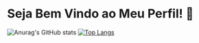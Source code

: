 # Seja Bem Vindo ao Meu Perfil! 👋
![Anurag's GitHub stats](https://github-readme-stats.vercel.app/api?username=Ander-DRK&show_icons=true&theme=highcontrast)
[![Top Langs](https://github-readme-stats.vercel.app/api/top-langs/?username=Ander-DRK&layout=compact&theme=highcontrast)](https://github.com/anuraghazra/github-readme-stats)
<!--
**Ander-DRK/Ander-DRK** is a ✨ _special_ ✨ repository because its `README.md` (this file) appears on your GitHub profile.

Here are some ideas to get you started:

- 🔭 I’m currently working on ...
- 🌱 I’m currently learning ...
- 👯 I’m looking to collaborate on ...
- 🤔 I’m looking for help with ...
- 💬 Ask me about ...
- 📫 How to reach me: ...
- 😄 Pronouns: ...
- ⚡ Fun fact: ...
-->
